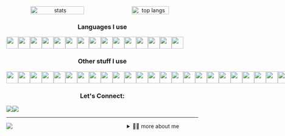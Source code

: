 <!-- stats and languages Chart -->
<div align="center" width="100%" style="display: flex; align-items: center, justify-content: space-between;">
	<img width=53% src="https://github-readme-stats.vercel.app/api?username=pascall-de-creator&show_icons=true&bg_color=09131b&title_color=15bb8a&text_color=fff&icon_color=15bb8a&hide_border=true&border_radius=6" alt="stats"/>
  	<img width=44% src="https://github-readme-stats.vercel.app/api/top-langs/?username=pascall-de-creator&layout=compact&bg_color=09131b&title_color=15bb8a&text_color=fff&icon_color=15bb8a&hide_border=true&border_radius=6" alt="top langs"/>
</div>
<!-- Languages badges -->
<h3 align=center>Languages I use</h3>
<div align=center style="display: flex; width: 90%">
  	<img src="https://skillicons.dev/icons?i=js" height="31px" />
  	<img src="https://skillicons.dev/icons?i=ts" height="31px" />
  	<img src="https://skillicons.dev/icons?i=c" height="31px" />
  	<img src="https://skillicons.dev/icons?i=cpp" height="31px" />
  	<img src="https://skillicons.dev/icons?i=cs" height="31px" />
  	<img src="https://skillicons.dev/icons?i=html" height="31px" />
  	<img src="https://skillicons.dev/icons?i=css" height="31px" />
  	<img src="https://skillicons.dev/icons?i=sass" height="31px" />
  	<img src="https://skillicons.dev/icons?i=dart" height="31px" />
  	<img src="https://skillicons.dev/icons?i=pug" height="31px" />
  	<img src="https://skillicons.dev/icons?i=python" height="31px" />
  	<img src="https://skillicons.dev/icons?i=rust" height="31px" />
  	<img src="https://skillicons.dev/icons?i=ruby" height="31px" />
  	<img src="https://skillicons.dev/icons?i=php" height="31px" />
  	<img src="https://skillicons.dev/icons?i=go" height="31px" />
</div>
<!-- Frameworks badges -->
<h3 align=center>Other stuff I use</h3>
<div align=center style="display: flex; width: 90%">
  	<img src="https://skillicons.dev/icons?i=bootstrap" height="31px" />
  	<img src="https://skillicons.dev/icons?i=django" height="31px" />
  	<img src="https://skillicons.dev/icons?i=dotnet" height="31px" />
  	<img src="https://skillicons.dev/icons?i=express" height="31px" />
  	<img src="https://skillicons.dev/icons?i=firebase" height="31px" />
  	<img src="https://skillicons.dev/icons?i=flutter" height="31px" />
  	<img src="https://skillicons.dev/icons?i=materialui" height="31px" />
  	<img src="https://skillicons.dev/icons?i=mongodb" height="31px" />
  	<img src="https://skillicons.dev/icons?i=nextjs" height="31px" />
  	<img src="https://skillicons.dev/icons?i=react" height="31px" />
  	<img src="https://skillicons.dev/icons?i=redux" height="31px" />
  	<img src="https://skillicons.dev/icons?i=tailwind" height="31px" />
  	<img src="https://skillicons.dev/icons?i=qt" height="31px" />
  	<img src="https://skillicons.dev/icons?i=nodejs" height="31px" />
  	<img src="https://skillicons.dev/icons?i=wasm" height="31px" />
  	<img src="https://skillicons.dev/icons?i=vue" height="31px" />
  	<img src="https://skillicons.dev/icons?i=vim" height="31px" />
  	<img src="https://skillicons.dev/icons?i=unreal" height="31px" />
  	<img src="https://skillicons.dev/icons?i=unity" height="31px" />
  	<img src="https://skillicons.dev/icons?i=godot" height="31px" />
  	<img src="https://skillicons.dev/icons?i=tauri" height="31px" />
  	<img src="https://skillicons.dev/icons?i=svelte" height="31px" />
  	<img src="https://skillicons.dev/icons?i=sass" height="31px" />
  	<img src="https://skillicons.dev/icons?i=rails" height="31px" />
  	<img src="https://skillicons.dev/icons?i=pug" height="31px" />
  	<img src="https://skillicons.dev/icons?i=redis" height="31px" />
  	<img src="https://skillicons.dev/icons?i=prisma" height="31px" />
  	<img src="https://skillicons.dev/icons?i=graphql" height="31px" />
  	<img src="https://skillicons.dev/icons?i=nuxtjs" height="31px" />
  	<img src="https://skillicons.dev/icons?i=mysql" height="31px" />
  	<img src="https://skillicons.dev/icons?i=laravel" height="31px" />
  	<img src="https://skillicons.dev/icons?i=linux" height="31px" />
  	<img src="https://skillicons.dev/icons?i=kubernetes" height="31px" />
</div>
<!-- connect badges -->
<h3 align=center>Let's Connect:</h3>
<div align=center style="display: flex; width: 100%">
	<a href="https://www.linkedin.com/in/pascall-de-creator-150b73215/">
		<img src="https://img.shields.io/badge/LinkedIn-0077B5?style=for-the-badge&logo=linkedin&logoColor=white">
  	</a>
	<a href="https://twitter.com/Pascall_creator">
		<img src="https://img.shields.io/badge/Twitter-1DA1F2?style=for-the-badge&logo=twitter&logoColor=white">
	</a>
</div>
<hr/>
<div align="center" style="width: 90%; display: flex; align-items-center; justify-content: space-between" >
	<img src="https://komarev.com/ghpvc/?username=pascall-de-creator">
	<a href="https://github.com/pascall-de-creator/About-Pascall"></a>
	<details>
		<summary>👨‍💻 more about me</summary>
		# About-Pascall
		<!-- Technology I use -->
		<h2 align=center>Technologies I Use</h2>
		<div align=center style="display: flex; width: 90%">
		  <h3 align=center>Terminal</h3>
		  <img src="https://img.shields.io/badge/GIT-E44C30?style=for-the-badge&logo=git&logoColor=white">
		  <img src="https://img.shields.io/badge/powershell-5391FE?style=for-the-badge&logo=powershell&logoColor=white">
		  <img src="https://img.shields.io/badge/GNU%20Bash-4EAA25?style=for-the-badge&logo=GNU%20Bash&logoColor=white">
		  <img src="https://img.shields.io/badge/windows%20terminal-4D4D4D?style=for-the-badge&logo=windows%20terminal&logoColor=white">
		  <img src="https://img.shields.io/badge/tmux-1BB91F?style=for-the-badge&logo=tmux&logoColor=white">
		  <!--  Operating Systems  -->
		  <h3 align=center>Operating Systems</h3>
		  <img src="https://img.shields.io/badge/Linux-FCC624?style=for-the-badge&logo=linux&logoColor=black">
		  <img src="https://img.shields.io/badge/Cent%20OS-262577?style=for-the-badge&logo=CentOS&logoColor=white">
		  <img src="https://img.shields.io/badge/mac%20os-000000?style=for-the-badge&logo=apple&logoColor=white">
		  <img src="https://img.shields.io/badge/Ubuntu-E95420?style=for-the-badge&logo=ubuntu&logoColor=white">
		  <img src="https://img.shields.io/badge/Windows-0078D6?style=for-the-badge&logo=windows&logoColor=white">
		  <img src="https://img.shields.io/badge/Android-3DDC84?style=for-the-badge&logo=android&logoColor=white">
		  <!-- Office tools -->
		  <h3 align=center>Office Tools</h3>
		  <img src="https://img.shields.io/badge/Trello-0052CC?style=for-the-badge&logo=trello&logoColor=white">
		  <img src="https://img.shields.io/badge/Todoist-E44332?style=for-the-badge&logo=todoist&logoColor=white">
		  <img src="https://img.shields.io/badge/Notion-000000?style=for-the-badge&logo=notion&logoColor=white">
		  <img src="https://img.shields.io/badge/Microsoft_Word-2B579A?style=for-the-badge&logo=microsoft-word&logoColor=white">
		  <img src="https://img.shields.io/badge/Microsoft_PowerPoint-B7472A?style=for-the-badge&logo=microsoft-powerpoint&logoColor=white">
		  <img src="https://img.shields.io/badge/Microsoft_Office-D83B01?style=for-the-badge&logo=microsoft-office&logoColor=white">
		  <img src="https://img.shields.io/badge/Microsoft_Excel-217346?style=for-the-badge&logo=microsoft-excel&logoColor=white">
		  <img src="https://img.shields.io/badge/Microsoft_Office-D83B01?style=for-the-badge&logo=microsoft-office&logoColor=white">
		  <img src="https://img.shields.io/badge/Google%20Sheets-34A853?style=for-the-badge&logo=google-sheets&logoColor=white">
		  <!-- Mobile Frameworks -->
		  <h3 align=center>Mobile Frameworks</h3>
		  <img src="https://img.shields.io/badge/Flutter-02569B?style=for-the-badge&logo=flutter&logoColor=white">
		  <!--  lint tools -->
		  <h3 align=center>lint Tools</h3>
		  <img src="https://img.shields.io/badge/eslint-3A33D1?style=for-the-badge&logo=eslint&logoColor=white">
		  <img src="https://img.shields.io/badge/prettier-1A2C34?style=for-the-badge&logo=prettier&logoColor=F7BA3E">
		  <!--  IDE -->
		  <h3 align=center>IDE</h3>
		  <img src="https://img.shields.io/badge/Android_Studio-3DDC84?style=for-the-badge&logo=android-studio&logoColor=white">
		  <img src="https://img.shields.io/badge/Atom-66595C?style=for-the-badge&logo=Atom&logoColor=white">
		  <img src="https://img.shields.io/badge/Codesandbox-000000?style=for-the-badge&logo=CodeSandbox&logoColor=white">
		  <img src="https://img.shields.io/badge/Notepad++-90E59A.svg?style=for-the-badge&logo=notepad%2B%2B&logoColor=black">
		  <img src="https://img.shields.io/badge/PyCharm-000000.svg?&style=for-the-badge&logo=PyCharm&logoColor=white">
		  <img src="https://img.shields.io/badge/VIM-%2311AB00.svg?&style=for-the-badge&logo=vim&logoColor=white">
		  <img src="https://img.shields.io/badge/Visual_Studio-5C2D91?style=for-the-badge&logo=visual%20studio&logoColor=white">
		  <!--  Design  -->
		  <h3 align=center>Design</h3>
		  <img src="https://img.shields.io/badge/Adobe%20after%20affects-CF96FD?style=for-the-badge&logo=Adobe%20after%20effects&logoColor=393665">
		  <img src="https://img.shields.io/badge/Adobe%20Photoshop-31A8FF?style=for-the-badge&logo=Adobe%20Photoshop&logoColor=black">
		  <img src="https://img.shields.io/badge/Adobe%20Premiere%20Pro-9999FF?style=for-the-badge&logo=Adobe%20Premiere%20Pro&logoColor=white">
		  <img src="https://img.shields.io/badge/Adobe%20XD-470137?style=for-the-badge&logo=Adobe%20XD&logoColor=#FF61F6">
		  <img src="https://img.shields.io/badge/blender-%23F5792A.svg?style=for-the-badge&logo=blender&logoColor=white">
		  <img src="https://img.shields.io/badge/Canva-%2300C4CC.svg?&style=for-the-badge&logo=Canva&logoColor=white">
		  <img src="https://img.shields.io/badge/Figma-F24E1E?style=for-the-badge&logo=figma&logoColor=white">
		  <!--  Cloud   -->
		  <h3 align=center>Cloud</h3>
		  <img src="https://img.shields.io/badge/Netlify-00C7B7?style=for-the-badge&logo=netlify&logoColor=white">
		  <img src="https://img.shields.io/badge/Google_Cloud-4285F4?style=for-the-badge&logo=google-cloud&logoColor=white">
		  <img src="https://img.shields.io/badge/Amazon_AWS-FF9900?style=for-the-badge&logo=amazonaws&logoColor=white">  
		</div>
	</details>
</div>
